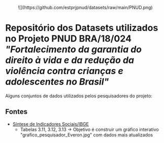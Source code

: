 
<center>
![](https://github.com/estprjpnud/datasets/raw/main/PNUD.png)
</center>  

# Repositório dos Datasets utilizados no Projeto PNUD BRA/18/024 _"Fortalecimento da garantia do direito à vida e da redução da violência contra crianças e adolescentes no Brasil"_

Alguns conjuntos de dados utilizados pelos pesquisadores do projeto:

## Fontes

+ [Síntese de Indicadores Sociais/IBGE](https://ftp.ibge.gov.br/Indicadores_Sociais/Sintese_de_Indicadores_Sociais/Sintese_de_Indicadores_Sociais_2020/xls/3_Educacao_xls.zip)
  + Tabelas 3.11, 3.12, 3.13 -> Objetivo é construir um gráfico interativo "grafico_pesquisador_Everon.jpg" com dados mais atualizados
